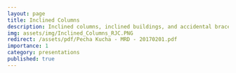 ```yaml
---
layout: page
title: Inclined Columns
description: Inclined columns, inclined buildings, and accidental braces
img: assets/img/Inclined_Columns_RJC.PNG
redirect: /assets/pdf/Pecha Kucha - MRD - 20170201.pdf
importance: 1
category: presentations
published: true
---
```


